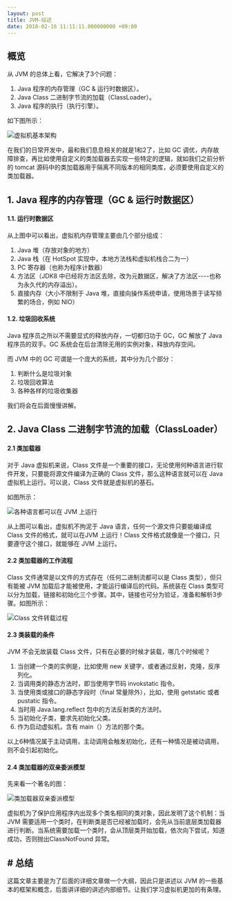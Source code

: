 ```yaml
---
layout: post
title: JVM-综述
date: 2018-02-16 11:11:11.000000000 +09:00
---
```

## 概览
从 JVM 的总体上看，它解决了3个问题：
1. Java 程序的内存管理（GC & 运行时数据区）。
2. Java Class 二进制字节流的加载（ClassLoader）。
3. Java 程序的执行（执行引擎）。

如下图所示：

![虚拟机基本架构](http://upload-images.jianshu.io/upload_images/4236553-6ac7141a47ef1258.png?imageMogr2/auto-orient/strip%7CimageView2/2/w/1240)



在我们的日常开发中，最和我们息息相关的就是1和2了，比如 GC 调优，内存故障排查，再比如使用自定义的类加载器去实现一些特定的逻辑，就如我们之前分析的 tomcat 源码中的类加载器用于隔离不同版本的相同类库，必须要使用自定义的类加载器。

## 1. Java 程序的内存管理（GC & 运行时数据区）

#### 1.1. 运行时数据区
从上图中可以看出，虚拟机内存管理主要由几个部分组成：
1. Java 堆（存放对象的地方）
2. Java 栈（在 HotSpot 实现中，本地方法栈和虚拟机栈合二为一）
3. PC 寄存器（也称为程序计数器）
4. 方法区（JDK8 中已经将方法区去除，改为元数据区，解决了方法区----也称为永久代的内存溢出）。
5. 直接内存（大小不限制于 Java 堆，直接向操作系统申请，使用场景于读写频繁的场合，例如 NIO）

#### 1.2. 垃圾回收系统
Java 程序员之所以不需要显式的释放内存，一切都归功于 GC，GC 解放了 Java 程序员的双手。GC 系统会在后台清除无用的实例对象，释放内存空间。

而 JVM 中的 GC 可谓是一个庞大的系统，其中分为几个部分：
1. 判断什么是垃圾对象
2. 垃圾回收算法
3. 各种各样的垃圾收集器

我们将会在后面慢慢讲解。


## 2. Java Class 二进制字节流的加载（ClassLoader）

#### 2.1 类加载器

对于 Java 虚拟机来说，Class 文件是一个重要的接口，无论使用何种语言进行软件开发，只要能将源文件编译为正确的 Class 文件，那么这种语言就可以在 Java 虚拟机上运行。可以说，Class 文件就是虚拟机的基石。

如图所示：

![各种语言都可以在 JVM 上运行](http://upload-images.jianshu.io/upload_images/4236553-0462adabdf0aac40.png?imageMogr2/auto-orient/strip%7CimageView2/2/w/1240)


从上图可以看出，虚拟机不拘泥于 Java 语言，任何一个源文件只要能编译成 Class 文件的格式，就可以在JVM 上运行！Class 文件格式就像是一个接口，只要遵守这个接口，就能够在 JVM 上运行。


#### 2.2 类加载器的工作流程

Class 文件通常是以文件的方式存在（任何二进制流都可以是 Class 类型），但只有能被 JVM 加载后才能被使用，才能运行编译后的代码。系统装在 Class 类型可以分为加载，链接和初始化三个步骤。其中，链接也可分为验证，准备和解析3步骤。如图所示：

![Class 文件转载过程](http://upload-images.jianshu.io/upload_images/4236553-b58c0180435f2e21.png?imageMogr2/auto-orient/strip%7CimageView2/2/w/1240)


#### 2.3 类装载的条件

JVM 不会无故装载 Class 文件，只有在必要的时候才装载，哪几个时候呢？
1. 当创建一个类的实例是，比如使用 new 关键字，或者通过反射，克隆，反序列化。
2. 当调用类的静态方法时，即当使用字节码 invokstatic 指令。
3. 当使用类或接口的静态字段时（final 常量除外），比如，使用 getstatic 或者 pustatic 指令。
4. 当时用 Java.lang.reflect 包中的方法反射类的方法时。
5. 当初始化子类，要求先初始化父类。
6. 作为启动虚拟机，含有 main（）方法的那个类。

以上6种情况属于主动调用，主动调用会触发初始化，还有一种情况是被动调用，则不会引起初始化。

#### 2.4 类加载器的双亲委派模型

先来看一个著名的图：

![类加载器双亲委派模型](http://upload-images.jianshu.io/upload_images/4236553-eba420d0b83f65a1.png?imageMogr2/auto-orient/strip%7CimageView2/2/w/1240)


虚拟机为了保护应用程序内出现多个类名相同的类对象，因此发明了这个机制：当 JVM 需要适用一个类时，在判断类是否已经被加载时，会先从当前底层类加载器进行判断。当系统需要加载一个类时，会从顶层类开始加载，依次向下尝试，知道成功，否则抛出ClassNotFound 异常。


## # 总结

这篇文章主要是为了后面的详细文章做一个大纲，因此只是讲述以 JVM 的一些基本的框架和概念，后面讲详细的讲述内部细节。让我们学习虚拟机更加的有条理。






















































































